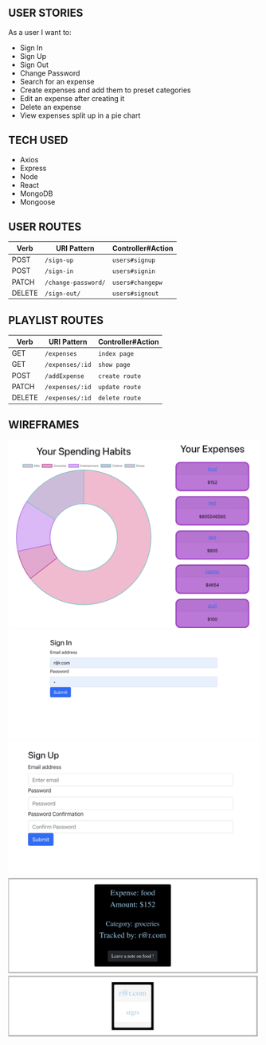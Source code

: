 ## USER STORIES
As a user I want to:
- Sign In
- Sign Up
- Sign Out
- Change Password
- Search for an expense
- Create expenses and add them to preset categories
- Edit an expense after creating it
- Delete an expense
- View expenses split up in a pie chart
  
## TECH USED
- Axios
- Express
- Node
- React
- MongoDB
- Mongoose

## USER ROUTES

| Verb   | URI Pattern            | Controller#Action |
|--------|------------------------|-------------------|
| POST   | `/sign-up`             | `users#signup`    |
| POST   | `/sign-in`             | `users#signin`    |
| PATCH  | `/change-password/`    | `users#changepw`  |
| DELETE | `/sign-out/`           | `users#signout`   |

## PLAYLIST ROUTES

| Verb    | URI Pattern           | Controller#Action      |
|---------|-----------------------|------------------------|
| GET     | `/expenses`            | `index page`           |
| GET     | `/expenses/:id`        | `show page`            |
| POST    | `/addExpense`          | `create route`         |
| PATCH   | `/expenses/:id`        | `update route`         |
| DELETE  | `/expenses/:id`        | `delete route`         |

## WIREFRAMES
![HOME](wireframes/homepage.jpg)
![SIGNIN](wireframes/signin.jpg)
![SIGNUP](wireframes/signup.jpg)
![EXPENSE SHOW PAGE](wireframes/showpage.jpg)